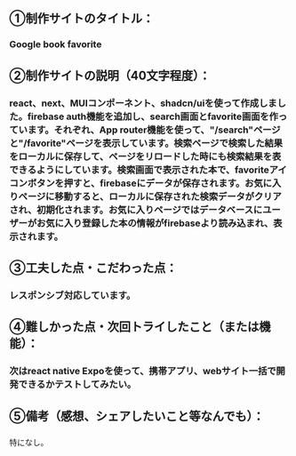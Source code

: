## 	&#9312;制作サイトのタイトル：
### Google book favorite

## &#9313;制作サイトの説明（40文字程度）：
### react、next、MUIコンポーネント、shadcn/uiを使って作成しました。firebase auth機能を追加し、search画面とfavorite画面を作っています。それぞれ、App router機能を使って、"/search"ページと"/favorite"ページを表示しています。検索ページで検索した結果をローカルに保存して、ページをリロードした時にも検索結果を表できるようにしています。検索画面で表示された本で、favoriteアイコンボタンを押すと、firebaseにデータが保存されます。お気に入りページに移動すると、ローカルに保存された検索データがクリアされ、初期化されます。お気に入りページではデータベースにユーザーがお気に入り登録した本の情報がfirebaseより読み込まれ、表示されます。

## &#9314;工夫した点・こだわった点：
### レスポンシブ対応しています。

## &#9315;難しかった点・次回トライしたこと（または機能）：
### 次はreact native Expoを使って、携帯アプリ、webサイト一括で開発できるかテストしてみたい。

## &#9316;備考（感想、シェアしたいこと等なんでも）：
### 
特になし。